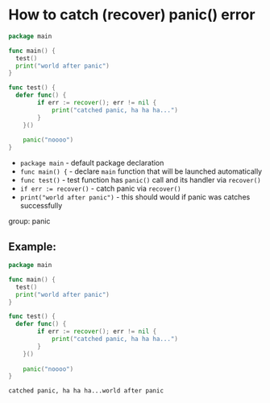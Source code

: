 # How to catch (recover) panic() error

```go
package main

func main() {
  test()
  print("world after panic")
}

func test() {
  defer func() {
		if err := recover(); err != nil {
			print("catched panic, ha ha ha...")
		}
	}()
	
	panic("noooo")
}
```

- `package main` - default package declaration
- `func main() {` - declare `main` function that will be launched automatically
- `func test()` - test function has `panic()` call and its handler via `recover()`
- `if err := recover()` - catch panic via `recover()`
- `print("world after panic")` - this should would if panic was catches successfully

group: panic

## Example: 
```go
package main

func main() {
  test()
  print("world after panic")
}

func test() {
  defer func() {
		if err := recover(); err != nil {
			print("catched panic, ha ha ha...")
		}
	}()
	
	panic("noooo")
}
```
```
catched panic, ha ha ha...world after panic
```

